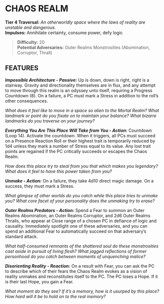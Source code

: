 # CHAOS REALM

**Tier 4 Traversal:** *An otherworldly space where the laws of reality are unstable and dangerous.*  
**Impulses:** Annihilate certainty, consume power, defy logic

> **Difficulty:** 20  
> **Potential Adversaries:** Outer Realms Monstrosities (Abomination, Corruptor, Thrall)

## FEATURES

***Impossible Architecture - Passive:*** Up is down, down is right, right is a stairway. Gravity and directionality themselves are in flux, and any attempt to move through this realm is an odyssey unto itself, requiring a Progress Countdown (8). On a failure, a PC must mark a Stress in addition to the roll’s other consequences.

  *What does it feel like to move in a space so alien to the Mortal Realm? What landmark or point do you fixate on to maintain your balance? What bizarre landmarks do you traverse on your journey?*

***Everything You Are This Place Will Take from You - Action:*** Countdown (Loop 14). Activate the countdown. When it triggers, all PCs must succeed on a Presence Reaction Roll or their highest trait is temporarily reduced by 1d4 unless they mark a number of Stress equal to its value. Any lost trait points are regained if the PC critically succeeds or escapes the Chaos Realm.

  *How does this place try to steal from you that which makes you legendary? What does it feel to have this power taken from you?*

***Unmake - Action:*** On a failure, they take 4d10 direct magic damage. On a success, they must mark a Stress.

  *What glimpse of other worlds do you catch while this place tries to unmake you? What core facet of your personality does the unmaking try to erase?*

***Outer Realms Predators - Action:*** Spend a Fear to summon an Outer Realms Abomination, an Outer Realms Corruptor, and 2d6 Outer Realms Thralls, who appear at Close range of a chosen PC in defiance of logic and causality. Immediately spotlight one of these adversaries, and you can spend an additional Fear to automatically succeed on that adversary’s standard attack.

  *What half-consumed remnants of the shattered soul do these monstrosities cast aside in pursuit of living flesh? What jagged reflections of former personhood do you catch between moments of unquenching malice?*

***Disorienting Reality - Reaction:*** On a result with Fear, you can ask the PC to describe which of their fears the Chaos Realm evokes as a vision of reality unmakes and reconstitutes itself to the PC. The PC loses a Hope. If it is their last Hope, you gain a Fear.

  *What moment do they see? If it’s a memory, how is it usurped by this place? How hard will it be to hold on to the real memory?*
